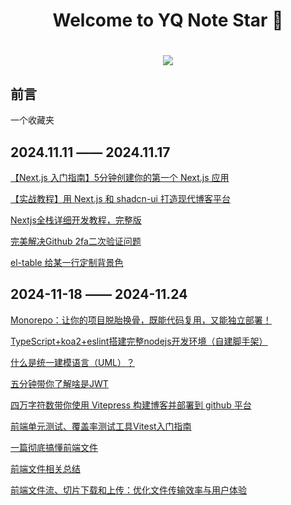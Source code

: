 <h1 align="center">Welcome to YQ Note Star 👋</h1>
<h1 align="center">
  <a herf=""></a>
  <img src="https://github.com/user-attachments/assets/00ec36ff-d0b3-42b5-82eb-5297860d229e" />
</h1>

## 前言

一个收藏夹

## 2024.11.11 —— 2024.11.17

[【Next.js 入门指南】5分钟创建你的第一个 Next.js 应用](https://hadoop.blog.csdn.net/article/details/141832178)

[【实战教程】用 Next.js 和 shadcn-ui 打造现代博客平台](https://hadoop.blog.csdn.net/article/details/141832218)

[Nextjs全栈详细开发教程，完整版](https://juejin.cn/post/7203180600818581563)

[完美解决Github 2fa二次验证问题](https://blog.csdn.net/weixin_39246554/article/details/135388577)

[el-table 给某一行定制背景色](https://blog.csdn.net/qq_52619560/article/details/131191880)

## 2024-11-18 —— 2024-11.24

[Monorepo：让你的项目脱胎换骨，既能代码复用，又能独立部署！](https://segmentfault.com/a/1190000045216948)

[TypeScript+koa2+eslint搭建完整nodejs开发环境（自建脚手架）](https://segmentfault.com/a/1190000041372990)

[什么是统一建模语言（UML）？](https://www.visual-paradigm.com/cn/guide/uml-unified-modeling-language/what-is-uml/)

[五分钟带你了解啥是JWT](https://zhuanlan.zhihu.com/p/86937325)

[四万字符数带你使用 Vitepress 构建博客并部署到 github 平台](https://segmentfault.com/a/1190000044948735)

[前端单元测试、覆盖率测试工具Vitest入门指南](前端单元测试、覆盖率测试工具Vitest入门指南)

[一篇彻底搞懂前端文件](https://blog.csdn.net/weixin_63443072/article/details/143202721)

[前端文件相关总结](https://blog.csdn.net/lijiawei111/article/details/132594610)

[前端文件流、切片下载和上传：优化文件传输效率与用户体验](https://blog.csdn.net/qq_36380426/article/details/142828600)
